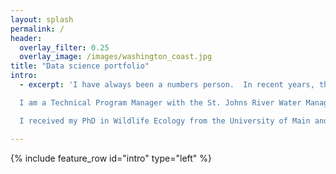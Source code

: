 ```yaml
---
layout: splash
permalink: /
header:
  overlay_filter: 0.25
  overlay_image: /images/washington_coast.jpg
title: "Data science portfolio"  
intro:
  - excerpt: 'I have always been a numbers person.  In recent years, this propensity has led me to exploring many aspects of data science.  This started with learning R when I was working on my doctorate, and my skillset has expanded to include many other tools.

  I am a Technical Program Manager with the St. Johns River Water Management District in Florida.  I am responsible for managing the Water Quality Monitoring program for the District, from network design and data collection through quality assurance and communication.

  I received my PhD in Wildlife Ecology from the University of Main and my AB and MS in Ecology and Earth Sciences form Dartmouth College.'

---
```


{% include feature_row id="intro" type="left" %}
